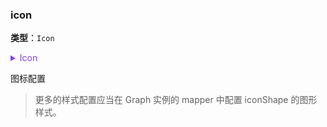 ### icon

**类型**：`Icon`

<details>
  <summary style="color: #873bf4; cursor: pointer;">
    Icon
  </summary>

```ts
type Icon = {
  type: 'text' | 'icon';
  img?: string; // type 为 'text' 时需要提供
  text?: string; // type 为 'icon' 时需要提供
};
```

</details>

图标配置

> 更多的样式配置应当在 Graph 实例的 mapper 中配置 iconShape 的图形样式。
